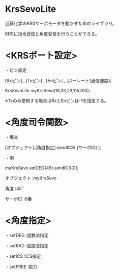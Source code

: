 # KrsSevoLite
近藤化学のKRSサーボモータを動かすためのライブラリ。

KRSに指令送信と角度受信を行うことができる。

#  <KRSポート設定> 
・ピン設定

 [Rxピン] , [Txピン] , [Enピン] , [ボーレート(通信速度)] 
 
KrsSevoLite myKrsSevo(19,33,23,115200);

※Txのみ使用する場合はRxとEnピンは-1を指定する。


# <角度司令関数>
 
・構文

[オブジェクト].[角度指定].sendICS( [サーボID] );

・例

myKrsSevo.setDEG(45).sendICS(0);

オブジェクト  :myKrsSevo

角度         :45°

サーボID     :0番


# <角度指定>
 
・setDEG  :度数法指定

・setRAD  :弧度法指定

・setICS  :ICS指定

・setFREE :脱力

